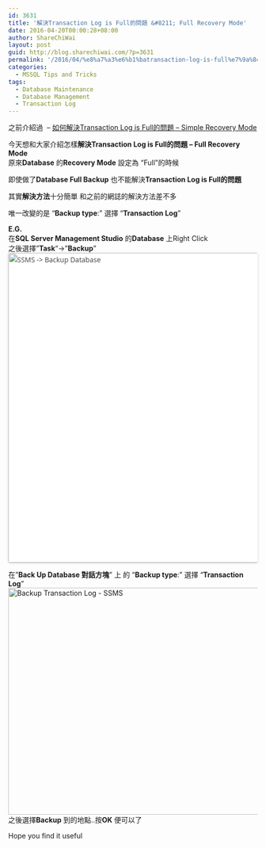 ```yaml
---
id: 3631
title: '解決Transaction Log is Full的問題 &#8211; Full Recovery Mode'
date: 2016-04-20T00:00:28+08:00
author: ShareChiWai
layout: post
guid: http://blog.sharechiwai.com/?p=3631
permalink: '/2016/04/%e8%a7%a3%e6%b1%batransaction-log-is-full%e7%9a%84%e5%95%8f%e9%a1%8c-full-recovery-mode/'
categories:
  - MSSQL Tips and Tricks
tags:
  - Database Maintenance
  - Database Management
  - Transaction Log
---
```

之前介紹過  &#8211; [如何解決Transaction Log is Full的問題 &#8211; Simple Recovery Mode](http://blog.sharechiwai.com/2016/04/解決transaction-log-is-full的問題-simple-recovery-mode)

今天想和大家介紹怎樣**解決Transaction Log is Full的問題 &#8211; Full Recovery Mode**  
原來**Database** 的**Recovery Mode** 設定為 &#8220;Full&#8221;的時候

即使做了**Database Full Backup** 也不能解決**Transaction Log is Full的問題**

其實**解決方法**十分簡單 和之前的網誌的解決方法差不多

唯一改變的是 &#8220;**Backup type**:&#8221; 選擇 &#8220;**Transaction Log**&#8221;

**E.G.**  
在**SQL Server Management Studio** 的**Database** 上Right Click  
之後選擇&#8221;**Task**&#8220;->&#8221;**Backup**&#8221;  
<img class="alignnone" style="height: auto; max-width: 100%; border: 0px; border-radius: 3px; box-shadow: rgba(0, 0, 0, 0.2) 0px 1px 4px; color: #444444; font-family: 'Open Sans', Helvetica, Arial, sans-serif; font-size: 14px; font-style: normal; font-variant: normal; font-weight: normal; letter-spacing: normal; line-height: 24px; orphans: auto; text-align: start; text-indent: 0px; text-transform: none; white-space: normal; widows: 1; word-spacing: 0px; -webkit-text-stroke-width: 0px; background-color: #ffffff;" src="https://i2.wp.com/farm2.static.flickr.com/1713/25837943993_7e4e9f202e_z.jpg?resize=625%2C517" alt="SSMS -> Backup Database" width="625" height="517" data-recalc-dims="1" /> 

在&#8221;**Back Up Database 對話方塊**&#8221; 上 的 &#8220;**Backup type**:&#8221; 選擇 &#8220;**Transaction Log**&#8221;  
<img class="alignnone" src="https://i1.wp.com/farm2.static.flickr.com/1591/26374586861_8e5eabc39d_z.jpg?resize=625%2C458" alt="Backup Transaction Log - SSMS" width="625" height="458" data-recalc-dims="1" />  
之後選擇**Backup** 到的地點..按**OK** 便可以了

Hope you find it useful